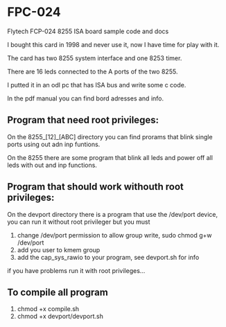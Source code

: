 # FPC-024
Flytech FCP-024 8255 ISA board sample code and docs

I bought this card in 1998 and never use it, now I have time for play with it.

The card has two 8255 system interface and one 8253 timer.

There are 16 leds connected to the A ports of the two 8255.

I putted it in an odl pc that has ISA bus and write some c code.

In the pdf manual you can find bord adresses and info.

## Program that need root privileges:

On the 8255_[12]_[ABC] directory you can find prorams that blink single ports using out adn inp funtions.

On the 8255 there are some program that blink all leds and power off all leds with out and inp functions.

## Program that should work withouth root privileges:

On the devport directory there is a program that use the /dev/port device, you can run it without root privileger but you must

1. change /dev/port permission to allow group write, sudo chmod g+w /dev/port
2. add you user to kmem group
3. add the cap_sys_rawio to your program, see devport.sh for info

if you have problems run it with root privileges...

## To compile all program

1. chmod +x compile.sh
2. chmod +x devport/devport.sh 

